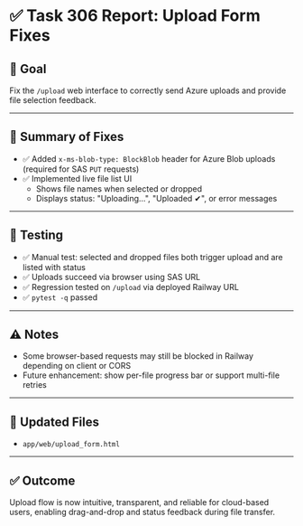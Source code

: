 # ✅ Task 306 Report: Upload Form Fixes

## 🎯 Goal
Fix the `/upload` web interface to correctly send Azure uploads and provide file selection feedback.

---

## 🔧 Summary of Fixes
- ✅ Added `x-ms-blob-type: BlockBlob` header for Azure Blob uploads (required for SAS `PUT` requests)
- ✅ Implemented live file list UI
  - Shows file names when selected or dropped
  - Displays status: "Uploading...", "Uploaded ✔", or error messages

---

## 🧪 Testing
- ✅ Manual test: selected and dropped files both trigger upload and are listed with status
- ✅ Uploads succeed via browser using SAS URL
- ✅ Regression tested on `/upload` via deployed Railway URL
- ✅ `pytest -q` passed

---

## ⚠️ Notes
- Some browser-based requests may still be blocked in Railway depending on client or CORS
- Future enhancement: show per-file progress bar or support multi-file retries

---

## 📁 Updated Files
- `app/web/upload_form.html`

---

## ✅ Outcome
Upload flow is now intuitive, transparent, and reliable for cloud-based users, enabling drag-and-drop and status feedback during file transfer.
